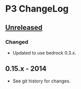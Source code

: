 # P3 ChangeLog

## [Unreleased]

### Changed
- Updated to use bedrock 0.3.x.

## 0.15.x - 2014

- See git history for changes.


[Unreleased]: https://github.com/digitalbazaar/bedrock-idp/compare/0.0.0...HEAD
